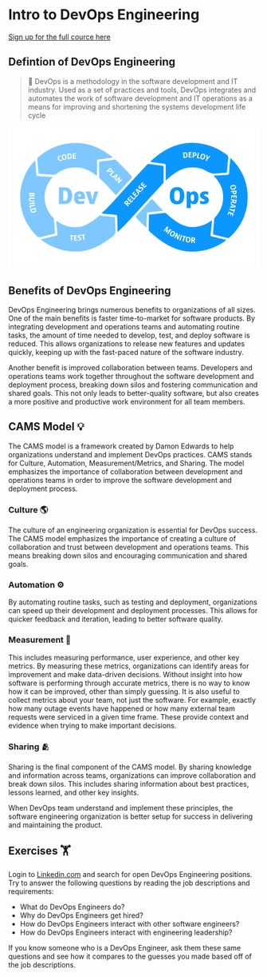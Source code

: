 # Intro to DevOps Engineering
[Sign up for the full cource here](https://blog.stowellcrew.com/Getting-Started-in-DevOps-c84d8a7aa462487cb81c7963cb16d76c)


## Defintion of DevOps Engineering

> 📖️ DevOps is a methodology in the software development and IT industry. Used as a set of practices and tools, DevOps integrates and automates the work of software development and IT operations as a means for improving and shortening the systems development life cycle

![DevOps Infinity Logo](assets/devops.png)

## Benefits of DevOps Engineering

DevOps Engineering brings numerous benefits to organizations of all sizes. One of the main benefits is faster time-to-market for software products. By integrating development and operations teams and automating routine tasks, the amount of time needed to develop, test, and deploy software is reduced. This allows organizations to release new features and updates quickly, keeping up with the fast-paced nature of the software industry.

Another benefit is improved collaboration between teams. Developers and operations teams work together throughout the software development and deployment process, breaking down silos and fostering communication and shared goals. This not only leads to better-quality software, but also creates a more positive and productive work environment for all team members.


## CAMS Model 💡️

The CAMS model is a framework created by Damon Edwards to help organizations understand and implement DevOps practices. CAMS stands for Culture, Automation, Measurement/Metrics, and Sharing. The model emphasizes the importance of collaboration between development and operations teams in order to improve the software development and deployment process.

### Culture 🌎️
The culture of an engineering organization is essential for DevOps success. The CAMS model emphasizes the importance of creating a culture of collaboration and trust between development and operations teams. This means breaking down silos and encouraging communication and shared goals.

### Automation ⚙️
By automating routine tasks, such as testing and deployment, organizations can speed up their development and deployment processes. This allows for quicker feedback and iteration, leading to better software quality.

### Measurement 📏️
This includes measuring performance, user experience, and other key metrics. By measuring these metrics, organizations can identify areas for improvement and make data-driven decisions. Without insight into how software is performing through accurate metrics, there is no way to know how it can be improved, other than simply guessing. It is also useful to collect metrics about your team, not just the software. For example, exactly how many outage events have happened or how many external team requests were serviced in a given time frame. These provide context and evidence when trying to make important decisions. 

### Sharing 🫂️
Sharing is the final component of the CAMS model. By sharing knowledge and information across teams, organizations can improve collaboration and break down silos. This includes sharing information about best practices, lessons learned, and other key insights.

When DevOps team understand and implement these principles, the software engineering organization is better setup for success in delivering and maintaining the product. 

## Exercises 🏋️
Login to [Linkedin.com](http://linkedin.com) and search for open DevOps Engineering positions. Try to answer the following questions by reading the job descriptions and requirements:

- What do DevOps Engineers do?
- Why do DevOps Engineers get hired?
- How do DevOps Engineers interact with other software engineers?
- How do DevOps Engineers interact with engineering leadership?

If you know someone who is a DevOps Engineer, ask them these same questions and see how it compares to the guesses you made based off of the job descriptions.